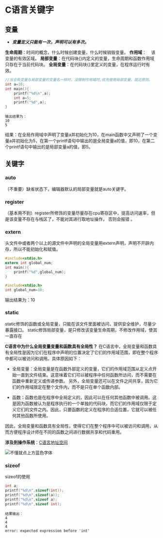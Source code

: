# C语言关键字

## 变量
- ***变量定义只能有一次，声明可以有多次。***

**生命周期**：时间的概念，什么时候创建变量，什么时候销毁变量。
**作用域**：	<span>&nbsp;&nbsp;&nbsp;</span>该变量的有效区域。
**局部变量**：在代码块{}内定义的变量，生命周期和函数作用域只存在于当前代码块。
**全局变量**：在代码块{}里定义的变量，在程序运行时有效。
```c
//当全局变量与局部变量的变量名一样时，没限制作用域时,优先使用局部变量，就近原则。
int a=10;
int main(){
	printf("%d\n",a);
	int a=5;
	printf("%d",a);
}
 ```
 ```
输出结果为：
10
5
```

结果：在全局作用域中声明了变量a并初始化为10，在main函数中又声明了一个变量a并初始化为5，在第一个printf语句中输出的是全局变量a的值，即10，在第二个printf语句中输出的是局部变量a的值，即5。

## 关键字
### auto
（不重要）缺省状态下，编辑器默认的局部变量就是auto关键字。

### register
（基本用不到）register所修饰的变量尽量存在cpu寄存区中，提高访问速率，但是该变量不存在与栈区了，不能对其进行取地址操作，
否则会报错 。

### extern
头文件中或者两个以上的源文件中声明的全局变量用extern声明，声明不开辟内存，所以不能初始化和赋值。
```c
#include<stdio.h>
extern int global_num;
int main(){
	printf("%d",global_num);
}
```

```c
#include<stdio.h>
int global_num=10;
```
输出结果为：10

### static
static修饰的函数或全局变量，只能在该文件里面被访问，提供安全维护，尽量少暴露接口。
static修饰局部变量，是只修改该变量生命周期，不修改作用域，使其一直存在

**C语言中为什么全局变量变量和函数具有全局性？**
在C语言中，全局变量和函数具有全局性是因为它们在程序中声明的位置决定了它们的作用域范围，即在整个程序中都可以被访问和调用。具体原因如下：

- 全局变量：全局变量是在函数外部定义的变量，它们的作用域范围从定义点开始一直到文件结束。这意味着它们可以被程序中任何函数所访问，而不需要在函数中重新定义或传递参数。 另外，全局变量还可以在文件之间共享，因为它们的作用域限定在整个文件内，而不是只在单个函数内部。

- 函数：函数也是在程序中全局定义的，因此可以在任何其他函数中被调用。这是因为函数被认为是程序执行的一个单独的代码块，而它们的作用域仅限于定义它们的文件之内。因此，只要函数的定义在程序的合适位置，它就可以被任何其他函数所使用。

因此，全局变量和函数具有全局性，使得它们在整个程序中可以被访问和调用，从而方便程序设计师在不同的函数之间进行数据共享和代码重用。

**涉及到操作系统**：[C语言地址空间](https://www.geeksforgeeks.org/memory-layout-of-c-program/)

![不懂就点上方蓝色字体](https://media.geeksforgeeks.org/wp-content/uploads/memoryLayoutC.jpg)

### sizeof
sizeof的使用
```c
int a;
printf("%d\n",sizeof(int));
printf("%d\n",sizeof(a));
printf("%d\n",sizeof a);
printf("%d\n",sizeof int);
```
``` 
结果输出：
4
4
4
error: expected expression before 'int'
```
<!--stackedit_data:
eyJoaXN0b3J5IjpbODk0MzIzODUzLC0xNjAxODk5NTg5XX0=
-->